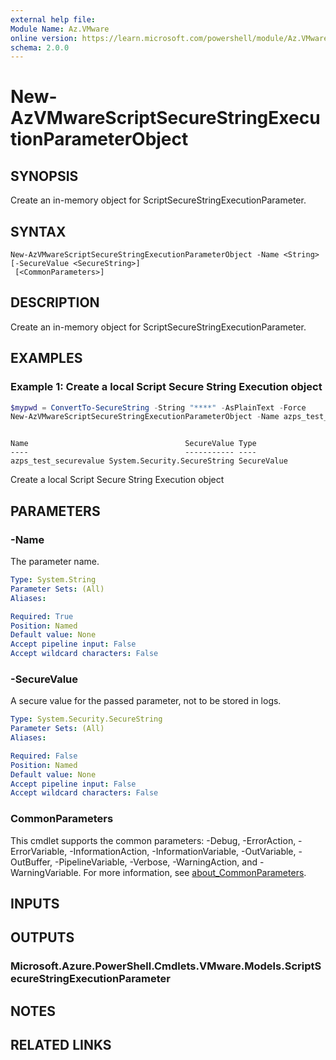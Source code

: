 ```yaml
---
external help file:
Module Name: Az.VMware
online version: https://learn.microsoft.com/powershell/module/Az.VMware/new-azvmwarescriptsecurestringexecutionparameterobject
schema: 2.0.0
---
```


# New-AzVMwareScriptSecureStringExecutionParameterObject

## SYNOPSIS
Create an in-memory object for ScriptSecureStringExecutionParameter.

## SYNTAX

```
New-AzVMwareScriptSecureStringExecutionParameterObject -Name <String> [-SecureValue <SecureString>]
 [<CommonParameters>]
```

## DESCRIPTION
Create an in-memory object for ScriptSecureStringExecutionParameter.

## EXAMPLES

### Example 1: Create a local Script Secure String Execution object
```powershell
$mypwd = ConvertTo-SecureString -String "****" -AsPlainText -Force
New-AzVMwareScriptSecureStringExecutionParameterObject -Name azps_test_securevalue -SecureValue $mypwd
```

```output

Name                                   SecureValue Type
----                                   ----------- ----
azps_test_securevalue System.Security.SecureString SecureValue
```

Create a local Script Secure String Execution object

## PARAMETERS

### -Name
The parameter name.

```yaml
Type: System.String
Parameter Sets: (All)
Aliases:

Required: True
Position: Named
Default value: None
Accept pipeline input: False
Accept wildcard characters: False
```

### -SecureValue
A secure value for the passed parameter, not to be stored in logs.

```yaml
Type: System.Security.SecureString
Parameter Sets: (All)
Aliases:

Required: False
Position: Named
Default value: None
Accept pipeline input: False
Accept wildcard characters: False
```

### CommonParameters
This cmdlet supports the common parameters: -Debug, -ErrorAction, -ErrorVariable, -InformationAction, -InformationVariable, -OutVariable, -OutBuffer, -PipelineVariable, -Verbose, -WarningAction, and -WarningVariable. For more information, see [about_CommonParameters](http://go.microsoft.com/fwlink/?LinkID=113216).

## INPUTS

## OUTPUTS

### Microsoft.Azure.PowerShell.Cmdlets.VMware.Models.ScriptSecureStringExecutionParameter

## NOTES

## RELATED LINKS

